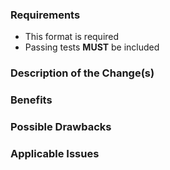 ### Requirements

* This format is required
* Passing tests **MUST** be included

### Description of the Change(s)

### Benefits

### Possible Drawbacks

### Applicable Issues
